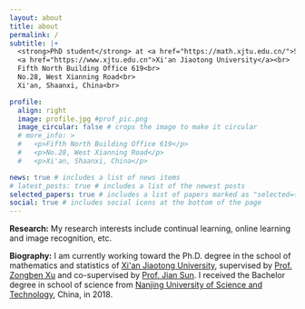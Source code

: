 ```yaml
---
layout: about
title: about
permalink: /
subtitle: |+
  <strong>PhD student</strong> at <a href="https://math.xjtu.edu.cn/">School of Mathematics and Statistics</a><br>
  <a href="https://www.xjtu.edu.cn">Xi'an Jiaotong University</a><br>
  Fifth North Building Office 619<br>
  No.28, West Xianning Road<br>
  Xi'an, Shaanxi, China<br>

profile:
  align: right
  image: profile.jpg #prof_pic.png
  image_circular: false # crops the image to make it circular
  # more_info: >
  #   <p>Fifth North Building Office 619</p>
  #   <p>No.28, West Xianning Road</p>
  #   <p>Xi'an, Shaanxi, China</p>

news: true # includes a list of news items
# latest_posts: true # includes a list of the newest posts
selected_papers: true # includes a list of papers marked as "selected={true}"
social: true # includes social icons at the bottom of the page
---
```

**Research:** My research interests include continual learning, online learning and image recognition, etc.

**Biography:** I am currently working toward the Ph.D. degree in the school of mathematics and statistics of [Xi'an Jiaotong University](https://www.xjtu.edu.cn/), supervised by [Prof. Zongben Xu](https://gr.xjtu.edu.cn/en/web/zbxucn) and co-supervised by [Prof. Jian Sun](https://gr.xjtu.edu.cn/en/web/jiansun). I received the Bachelor degree in school of science from [Nanjing University of Science and Technology](https://www.njust.edu.cn), China, in 2018.

<!-- Write your biography here. Tell the world about yourself. Link to your favorite [subreddit](http://reddit.com). You can put a picture in, too. The code is already in, just name your picture `prof_pic.jpg` and put it in the `img/` folder.

Put your address / P.O. box / other info right below your picture. You can also disable any of these elements by editing `profile` property of the YAML header of your `_pages/about.md`. Edit `_bibliography/papers.bib` and Jekyll will render your [publications page](/al-folio/publications/) automatically.

Link to your social media connections, too. This theme is set up to use [Font Awesome icons](https://fontawesome.com/) and [Academicons](https://jpswalsh.github.io/academicons/), like the ones below. Add your Facebook, Twitter, LinkedIn, Google Scholar, or just disable all of them. -->
